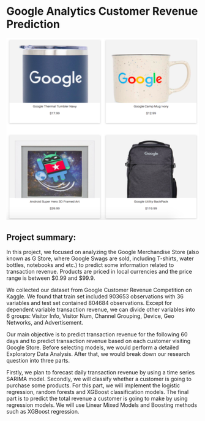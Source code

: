 # Google Analytics Customer Revenue Prediction

![image](figs/intro.png)

## **Project summary**:
<p>In this project, we focused on analyzing the Google Merchandise Store (also known as G Store, where Google Swags are sold, including T-shirts, water bottles, notebooks and etc.) to predict some information related to transaction revenue. Products are priced in local currencies and the price range is between $0.99 and $99.9.<p>
<p>We collected our dataset from Google Customer Revenue Competition on Kaggle. We found that train set included 903653 observations with 36 variables and test set contained 804684 observations. Except for dependent variable transaction revenue, we can divide other variables into 6 groups: Visitor Info, Visitor Num, Channel Grouping, Device, Geo Networks, and Advertisement.<p>
<p>Our main objective is to predict transaction revenue for the following 60 days and to predict transaction revenue based on each customer visiting Google Store. Before selecting models, we would perform a detailed Exploratory Data Analysis. After that, we would break down our research question into three parts.<p>
<p>Firstly, we plan to forecast daily transaction revenue by using a time series SARIMA model. Secondly, we will classify whether a customer is going to purchase some products. For this part, we will implement the logistic regression, random forests and XGBoost classification models. The final part is to predict the total revenue a customer is going to make by using regression models. We will use Linear Mixed Models and Boosting methods such as XGBoost regression.<p>
